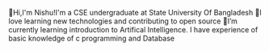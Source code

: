  👋Hi,I'm Nishu!I'm a CSE undergraduate at State University Of Bangladesh
 👀I love learning new technologies and contributing to open source
 🌱I’m currently learning introduction to Artifical Intelligence.
 I have experience of basic knowledge of c programming and Database

<!--
**nishuakter/nishuakter** is a ✨ _special_ ✨ repository because its `README.md` (this file) appears on your GitHub profile.

Here are some ideas to get you started:

- 🔭 I’m currently working on ...
- 🌱 I’m currently learning ...
- 👯 I’m looking to collaborate on ...
- 🤔 I’m looking for help with ...
- 💬 Ask me about ...
- 📫 How to reach me: ...
- 😄 Pronouns: ...
- ⚡ Fun fact: ...
-->
